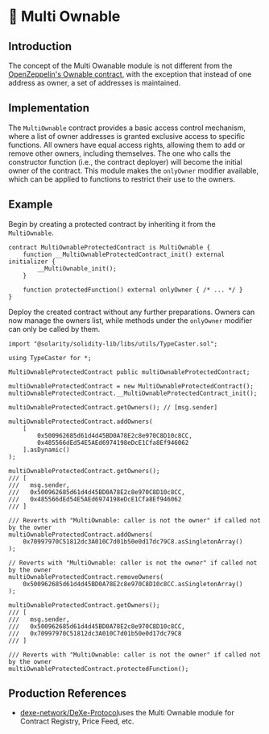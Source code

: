 # 👥 Multi Ownable

## Introduction

The concept of the Multi Owanable module is not different from the [OpenZeppelin's Ownable contract](https://docs.openzeppelin.com/contracts/5.x/api/access#Ownable), with the exception that instead of one address as owner, a set of addresses is maintained.

## Implementation

The `MultiOwnable` contract provides a basic access control mechanism, where a list of owner addresses is granted exclusive access to specific functions. All owners have equal access rights, allowing them to add or remove other owners, including themselves. The one who calls the constructor function (i.e., the contract deployer) will become the initial owner of the contract. This module makes the `onlyOwner` modifier available, which can be applied to functions to restrict their use to the owners.

## Example

Begin by creating a protected contract by inheriting it from the `MultiOwnable`.

```solidity
contract MultiOwnableProtectedContract is MultiOwnable {
    function __MultiOwnableProtectedContract_init() external initializer {
        __MultiOwnable_init();
    }

    function protectedFunction() external onlyOwner { /* ... */ }
}
```

Deploy the created contract without any further preparations. Owners can now manage the owners list, while methods under the `onlyOwner` modifier can only be called by them.

```solidity
import "@solarity/solidity-lib/libs/utils/TypeCaster.sol";

using TypeCaster for *;

MultiOwnableProtectedContract public multiOwnableProtectedContract;

multiOwnableProtectedContract = new MultiOwnableProtectedContract();
multiOwnableProtectedContract.__MultiOwnableProtectedContract_init();

multiOwnableProtectedContract.getOwners(); // [msg.sender]

multiOwnableProtectedContract.addOwners(
    [
        0x500962685d61d4d45BD0A78E2c8e970C8D10c8CC,
        0x485566dEd54E5AEd6974198eDcE1Cfa8Ef946062
    ].asDynamic()
);

multiOwnableProtectedContract.getOwners();
/// [
///   msg.sender,
///   0x500962685d61d4d45BD0A78E2c8e970C8D10c8CC,
///   0x485566dEd54E5AEd6974198eDcE1Cfa8Ef946062
/// ]

/// Reverts with "MultiOwnable: caller is not the owner" if called not by the owner
multiOwnableProtectedContract.addOwners(
    0x70997970C51812dc3A010C7d01b50e0d17dc79C8.asSingletonArray()
);

// Reverts with "MultiOwnable: caller is not the owner" if called not by the owner
multiOwnableProtectedContract.removeOwners(
    0x500962685d61d4d45BD0A78E2c8e970C8D10c8CC.asSingletonArray()
);

multiOwnableProtectedContract.getOwners();
/// [
///   msg.sender,
///   0x500962685d61d4d45BD0A78E2c8e970C8D10c8CC,
///   0x70997970C51812dc3A010C7d01b50e0d17dc79C8
/// ]

/// Reverts with "MultiOwnable: caller is not the owner" if called not by the owner
multiOwnableProtectedContract.protectedFunction();
```

## Production References

* [dexe-network/DeXe-Protocol​](https://github.com/dexe-network/DeXe-Protocol/tree/master) uses the Multi Ownable module for Contract Registry, Price Feed, etc.
